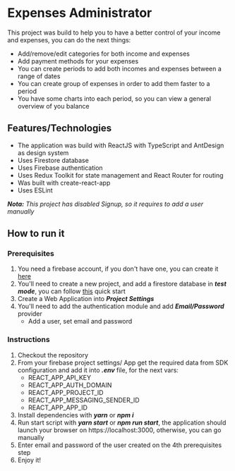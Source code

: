 # Expenses Administrator

This project was build to help you to have a better control of your income and expenses, you can do the next things:
- Add/remove/edit categories for both income and expenses
- Add payment methods for your expenses
- You can create periods to add both incomes and expenses between a range of dates
- You can create group of expenses in order to add them faster to a period
- You have some charts into each period, so you can view a general overview of you balance

## Features/Technologies
- The application was build with ReactJS with TypeScript and AntDesign as design system
- Uses Firestore database
- Uses Firebase authentication
- Uses Redux Toolkit for state management and React Router for routing
- Was built with create-react-app
- Uses ESLint

***Nota:*** *This project has disabled Signup, so it requires to add a user manually*

## How to run it

### Prerequisites
1. You need a firebase account, if you don't have one, you can create it [here](https://firebase.google.com/)
2. You'll need to create a new project, and add a firestore database in ***test mode***, you can follow [this](https://firebase.google.com/docs/firestore/quickstart) quick start
3. Create a Web Application into ***Project Settings***
4. You'll need to add the authentication module and add ***Email/Password*** provider
   - Add a user, set email and password

### Instructions
1. Checkout the repository
2. From your firebase project settings/ App get the required data from SDK configuration and add it into ***.env*** file, for the next vars:
   - REACT_APP_API_KEY
   - REACT_APP_AUTH_DOMAIN
   - REACT_APP_PROJECT_ID
   - REACT_APP_MESSAGING_SENDER_ID
   - REACT_APP_APP_ID
3. Install dependencies with ***yarn*** or ***npm i***
4. Run start script with ***yarn start*** or ***npm run start***, the application should launch your browser on https://localhost:3000, otherwise, you can go manually
5. Enter email and password of the user created on the 4th prerequisites step
6. Enjoy it!
